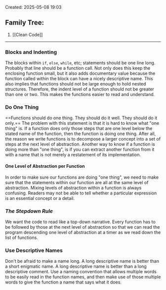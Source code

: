 Created: 2025-05-08 19:03
## Family Tree:
1. [[Clean Code]]
-- -
### Blocks and Indenting
The blocks within `if`, `else`, `while`, etc; statements should be one line long. Probably that line should be a function call. Not only does this keep the enclosing function small, but it also adds documentary value because the function called within the block can have a nicely descriptive name.
This also implies that functions should not be large enough to hold nested structures. Therefore, the indent level of a function should not be greater than one or two.
This makes the functions easier to read and understand.
### Do One Thing
==Functions should do one thing. They should do it well. They should do it only.==
The problem with this statement is that it is hard to know what "one thing" is. If a function does only those steps that are one level below the stated name of the function, then the function is doing one thing. After all, the reason we write functions is to decompose a larger concept into a set of steps at the next level of abstraction.
Another way to know if a function is doing more than "one thing", is if you can extract another function from it with a name that is not merely a restatement of its implementation.
#### One Level of Abstraction per Function
In order to make sure our functions are doing "one thing", we need to make sure that the statements within our function are all at the same level of abstraction.
Mixing levels of abstraction within a function is always confusing. Readers may not be able to tell whether a particular expression is an essential concept or a detail.
### *The Stepdown Rule*
We want the code to read like a top-down narrative. Every function has to be followed by those at the next level of abstraction so that we can read the program descending one level of abstraction at a timer as we read down the list of functions.
### Use Descriptive Names
Don't be afraid to make a name long. A long descriptive name is better than a short enigmatic name. A long descriptive name is better than a long descriptive comment.
Use a naming convention that allows multiple words to be easily read in the function names, and then make use of those multiple words to give the function a name that says what it does.
